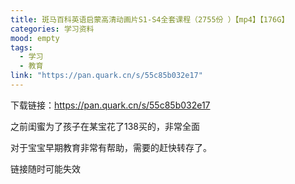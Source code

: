 ```yaml
---
title: 斑马百科英语启蒙高清动画片S1-S4全套课程（2755份 ）【mp4】【176G】
categories: 学习资料
mood: empty
tags:
  - 学习
  - 教育
link: "https://pan.quark.cn/s/55c85b032e17"
---
```





下载链接：https://pan.quark.cn/s/55c85b032e17




之前闺蜜为了孩子在某宝花了138买的，非常全面




对于宝宝早期教育非常有帮助，需要的赶快转存了。




链接随时可能失效